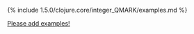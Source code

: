 {% include 1.5.0/clojure.core/integer_QMARK/examples.md %}

[Please add examples!](https://github.com/arrdem/grimoire/edit/master/_includes/1.6.0/clojure.core/integer_QMARK/examples.md)
